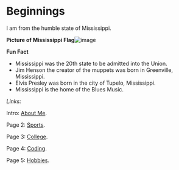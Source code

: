 <h1 id="beginnings">Beginnings</h1>
<p>I am from the humble state of Mississippi.</p>
<p><strong>Picture of Mississippi Flag</strong><img src="https://user-images.githubusercontent.com/91273401/197325317-5e3c1968-5c4e-450a-bb0a-0c985d2ffec6.png" alt="image"></p>
<p><strong>Fun Fact</strong></p>
<ul>
<li>Mississippi was the 20th state to be admitted into the Union.</li>
<li>Jim Henson the creator of the muppets was born in Greenville, Mississippi.</li>
<li>Elvis Presley was born in the city of Tupelo, Mississippi. </li>
<li>Mississippi is the home of the Blues Music. </li>
</ul>
<p><em>Links:</em></p>
<p>Intro: <a href="README.md">About Me</a>. </p>
<p>Page 2: <a href="Sports.md">Sports</a>.</p>
<p>Page 3: <a href="College.md">College</a>.</p>
<p>Page 4: <a href="Coding.md">Coding</a>.</p>
<p>Page 5: <a href="Hobbies.md">Hobbies</a>.</p>

